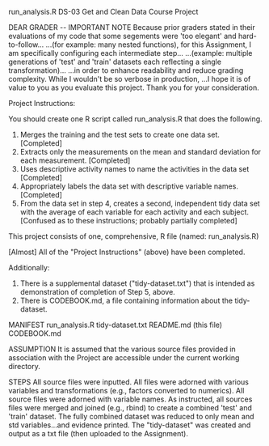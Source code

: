 run_analysis.R
DS-03 Get and Clean Data
Course Project

DEAR GRADER -- IMPORTANT NOTE
Because prior graders stated in their evaluations of my code that some segements were 'too elegant' and hard-to-follow...
...(for example: many nested functions), for this Assignment, I am specifically configuring each intermediate step...
...(example: multiple generations of 'test' and 'train' datasets each reflecting a single transformation)...
...in order to enhance readability and reduce grading complexity. While I wouldn't be so verbose in production,
...I hope it is of value to you as you evaluate this project. Thank you for your consideration.

Project Instructions:

You should create one R script called run_analysis.R that does the following. 
1. Merges the training and the test sets to create one data set. [Completed]
2. Extracts only the measurements on the mean and standard deviation for each measurement. [Completed]
3. Uses descriptive activity names to name the activities in the data set [Completed]
4. Appropriately labels the data set with descriptive variable names. [Completed]
5. From the data set in step 4, creates a second, independent tidy data set with the average of each variable for each activity and each subject.[Confused as to these instructions; probably partially completed]

This project consists of one, comprehensive, R file (named: run_analysis.R)

[Almost] All of the "Project Instructions" (above) have been completed.

Additionally:
1. There is a supplemental dataset ("tidy-dataset.txt") that is intended as demonstration of completion of Step 5, above.
2. There is CODEBOOK.md, a file containing information about the tidy-dataset.

MANIFEST
run_analysis.R
tidy-dataset.txt
README.md (this file)
CODEBOOK.md

ASSUMPTION
It is assumed that the various source files provided in association with the Project are accessible under the current working directory.

STEPS
All source files were inputted.
All files were adorned with various variables and transformations (e.g., factors converted to numerics).
All source files were adorned with variable names.
As instructed, all sources files were merged and joined (e.g., rbind) to create a combined 'test' and 'train' dataset.
The fully combined dataset was reduced to only mean and std variables...and evidence printed.
The "tidy-dataset" was created and output as a txt file (then uploaded to the Assignment).


